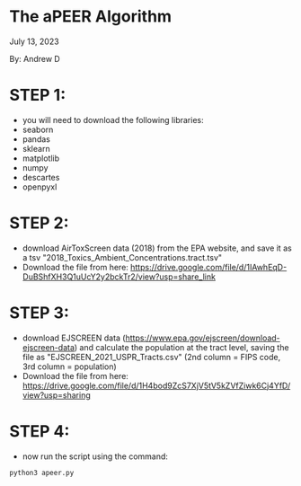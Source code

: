 # The aPEER Algorithm

July 13, 2023

By: Andrew D

# STEP 1: 
- you will need to download the following libraries:
- seaborn
- pandas
- sklearn
- matplotlib
- numpy
- descartes
- openpyxl

# STEP 2: 
- download AirToxScreen data (2018) from the EPA website, and save it as a tsv "2018_Toxics_Ambient_Concentrations.tract.tsv"
- Download the file from here: https://drive.google.com/file/d/1IAwhEqD-DuBShfXH3Q1uUcY2y2bckTr2/view?usp=share_link

# STEP 3: 
- download EJSCREEN data (https://www.epa.gov/ejscreen/download-ejscreen-data) and calculate the population at the tract level, saving the file as "EJSCREEN_2021_USPR_Tracts.csv" (2nd column = FIPS code, 3rd column = population)
- Download the file from here: https://drive.google.com/file/d/1H4bod9ZcS7XjV5tV5kZVfZiwk6Cj4YfD/view?usp=sharing

# STEP 4: 
- now run the script using the command:

```
python3 apeer.py
```

